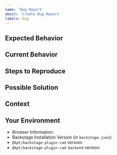 ```yaml
---
name: 'Bug Report'
about: 'Create Bug Report'
labels: bug
---
```


<!--- Provide a general summary of the bug in the Title above -->

## Expected Behavior

<!--- Tell us what should happen -->

## Current Behavior

<!--- Tell us what happens instead -->

## Steps to Reproduce

<!--- Provide a link to a live example, or an unambiguous set of steps to -->
<!--- reproduce this bug. Include code or configuration to reproduce, if relevant -->

## Possible Solution

<!--- Not obligatory, but suggest a fix/reason for the bug, -->
<!--- or ideas as to the implementation of the addition or change -->

## Context

<!--- How has this issue affected you? What are you trying to accomplish? -->
<!--- Providing context (e.g. links to configuration settings, -->
<!--- stack trace or log data) helps us come up with a solution that is most useful in the real world -->

## Your Environment

<!--- Include as many relevant details about the environment you experienced the bug in -->

- Browser Information: <!--- For example Google Chrome 97.0.4692.99 -->
- Backstage Installation Version (in `backstage.json`): <!--- For example 1.1.1 -->
- `@kpt/backstage-plugin-cad` version: <!--- For example 0.1.0 -->
- `@kpt/backstage-plugin-cad-backend` version: <!--- For example 0.1.0 -->
